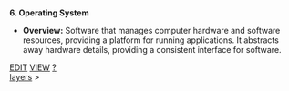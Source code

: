 <br>


**6. Operating System**

* **Overview:** Software that manages computer hardware and software resources, providing a platform for running applications. It abstracts away hardware details, providing a consistent interface for software.


<span class="top-right">
<a class="abtn btn" href="http://localhost:3000/code/BLOGIT/layers/operating_system.md">EDIT</a>
<a class="abtn btn" href="http://localhost:3000/view/BLOGIT/layers/operating_system.md">VIEW</a>
<a class="abtn btn" href="http://localhost:3000/code/MIG1/help/UsingTheWiki.md">?</a>
</span>
<link rel="stylesheet" href="../styles.css">
<div class="breadcrumb-menu"><a href="../layers/README.md">layers</a> &gt; </div>
